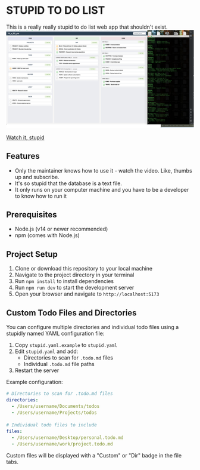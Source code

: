 # STUPID TO DO LIST

This is a really really stupid to do list web app that shouldn't exist.
![stupid.png](stupid.png)

[Watch it, stupid](https://www.youtube.com/watch?v=mzJVpDaHGUg)

## Features
- Only the maintainer knows how to use it - watch the video. Like, thumbs up and subscribe.
- It's so stupid that the database is a text file.
- It only runs on your computer machine and you have to be a developer to know how to run it

## Prerequisites

- Node.js (v14 or newer recommended)
- npm (comes with Node.js)

## Project Setup

1. Clone or download this repository to your local machine
2. Navigate to the project directory in your terminal
3. Run `npm install` to install dependencies
4. Run `npm run dev` to start the development server
5. Open your browser and navigate to `http://localhost:5173`

## Custom Todo Files and Directories

You can configure multiple directories and individual todo files using a stupidly named YAML configuration file:

1. Copy `stupid.yaml.example` to `stupid.yaml`
2. Edit `stupid.yaml` and add:
   - Directories to scan for `.todo.md` files
   - Individual `.todo.md` file paths
3. Restart the server

Example configuration:
```yaml
# Directories to scan for .todo.md files
directories:
  - /Users/username/Documents/todos
  - /Users/username/Projects/todos

# Individual todo files to include
files:
  - /Users/username/Desktop/personal.todo.md
  - /Users/username/work/project.todo.md
```

Custom files will be displayed with a "Custom" or "Dir" badge in the file tabs.
